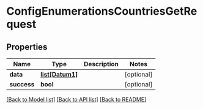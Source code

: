# ConfigEnumerationsCountriesGetRequest

## Properties
Name | Type | Description | Notes
------------ | ------------- | ------------- | -------------
**data** | [**list[Datum1]**](Datum1.md) |  | [optional] 
**success** | **bool** |  | [optional] 

[[Back to Model list]](../README.md#documentation-for-models) [[Back to API list]](../README.md#documentation-for-api-endpoints) [[Back to README]](../README.md)

